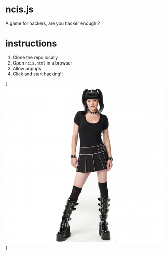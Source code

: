 # ncis.js
A game for hackers, are you hacker enough!?

# instructions
1. Clone the repo locally
2. Open `ncis.html` in a browser
3. Allow popups
4. Click and start hacking!!

[![31337 h4x0r](https://github.com/jarednova/ncis.js/blob/master/img/abby.jpg)]

